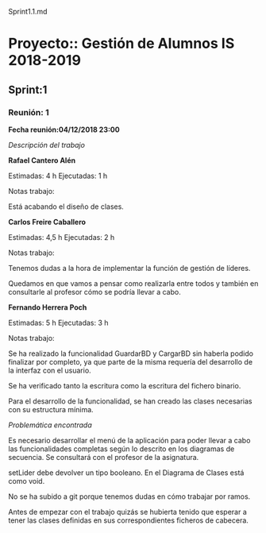 Sprint1.1.md

# Proyecto:: **Gestión de Alumnos IS 2018-2019**
 
## Sprint:1

### Reunión: 1

**Fecha reunión:04/12/2018 23:00**


_Descripción del trabajo_

**Rafael Cantero Alén**

Estimadas: 4 h
Ejecutadas: 1 h

Notas trabajo:

Está acabando el diseño de clases.

**Carlos Freire Caballero**

Estimadas: 4,5 h
Ejecutadas: 2 h

Notas trabajo:

Tenemos dudas a la hora de implementar la función de gestión de líderes.

Quedamos en que vamos a pensar como realizarla entre todos y también en consultarle al profesor cómo se podría llevar a cabo.

	

**Fernando Herrera Poch**

Estimadas: 5 h
Ejecutadas: 3 h

Notas trabajo:

Se ha realizado la funcionalidad GuardarBD y CargarBD sin haberla podido finalizar por completo, ya que parte de la misma requería del desarrollo de la interfaz con el usuario.

Se ha verificado tanto la escritura como la escritura del fichero binario.

Para el desarrollo de la funcionalidad, se han creado las clases necesarias con su estructura mínima.

_Problemática encontrada_


Es necesario desarrollar el menú de la aplicación para poder llevar a cabo las funcionalidades completas según lo descrito en los diagramas de secuencia. Se consultará con el profesor de la asignatura.

setLider debe devolver un tipo booleano. En el Diagrama de Clases está como void.

No se ha subido a git porque tenemos dudas en cómo trabajar por ramos.

Antes de empezar con el trabajo quizás se hubierta tenido que esperar a tener las clases definidas en sus correspondientes ficheros de cabecera.
